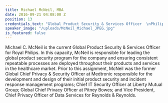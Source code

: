 ```yaml
---
title: Michael McNeil, MBA
date: 2016-09-21 04:08:00 Z
position: 13
credentials_text: "Global Product Security & Services Officer  \nPhilips Healthcare"
speaker_image: "/uploads/McNeil_Michael_JPEG.jpg"
is_featured: false
---
```


Michael C. McNeil is the current Global Product Security & Services Officer for Royal Philips. In this capacity, McNeil is responsible for leading the global product security program for the company and ensuring consistent repeatable processes are deployed throughout their products and services in the healthcare market. Prior to this assignment, McNeil was the former Global Chief Privacy & Security Officer at Medtronic responsible for the development and design of their initial product security and incident response management programs; Chief IT Security Officer at Liberty Mutual Group; Global Chief Privacy Officer at Pitney Bowes; and Vice President, Chief Privacy Officer of Data Services for Reynolds & Reynolds.
